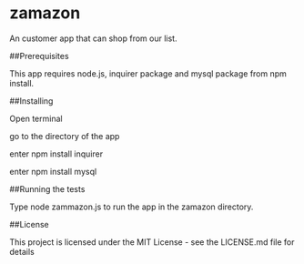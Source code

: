 # zamazon

An customer app that can shop from our list.

##Prerequisites

This app requires node.js, inquirer package and mysql package from npm install.

##Installing

Open terminal 

go to the directory of the app

enter npm install inquirer

enter npm install mysql

##Running the tests

Type node zammazon.js to run the app in the zamazon directory.

##License

This project is licensed under the MIT License - see the LICENSE.md file for details



